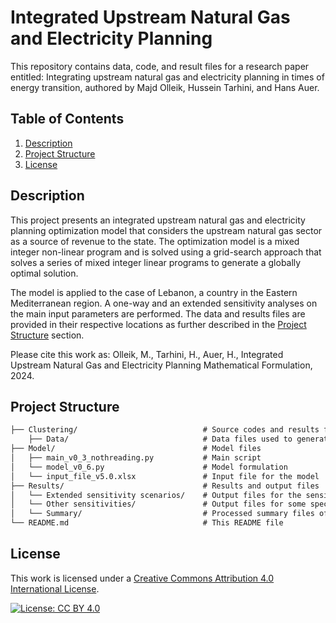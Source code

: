 
# Integrated Upstream Natural Gas and Electricity Planning 

This repository contains data, code, and result files for a research paper entitled: Integrating upstream natural gas and electricity planning in times of energy transition, authored by Majd Olleik, Hussein Tarhini, and Hans Auer.

## Table of Contents
1. [Description](#description)
2. [Project Structure](#project-structure)
3. [License](#license)

## Description

This project presents an integrated upstream natural gas and electricity planning optimization model that considers the upstream natural gas sector as a source of revenue to the state. The optimization model is a mixed integer non-linear program and is solved using a grid-search approach that solves a series of mixed integer linear programs to generate a globally optimal solution.

The model is applied to the case of Lebanon, a country in the Eastern Mediterranean region. A one-way and an extended sensitivity analyses on the main input parameters are performed. The data and results files are provided in their respective locations as further described in the [Project Structure](#project-structure) section.

<!--**Reference**: [Integrating upstream natural gas and electricity planning in times of energy transition](#)-->

Please cite this work as: Olleik, M., Tarhini, H., Auer, H., Integrated Upstream Natural Gas and Electricity Planning Mathematical Formulation, 2024.

## Project Structure
```markdown
├── Clustering/                            # Source codes and results for the generation of representative days
    ├── Data/                              # Data files used to generate the representative days       
├── Model/                                 # Model files
│   ├── main_v0_3_nothreading.py           # Main script
│   └── model_v0_6.py                      # Model formulation
│   └── input_file_v5.0.xlsx               # Input file for the model
├── Results/                               # Results and output files
│   └── Extended sensitivity scenarios/    # Output files for the sensitivity scenarios
│   └── Other sensitivities/               # Output files for some special sensitivities
│   └── Summary/                           # Processed summary files of the results
└── README.md                              # This README file
```
## License
This work is licensed under a [Creative Commons Attribution 4.0 International License](https://creativecommons.org/licenses/by/4.0/).

[![License: CC BY 4.0](https://img.shields.io/badge/License-CC%20BY%204.0-lightgrey.svg)](https://creativecommons.org/licenses/by/4.0/)


